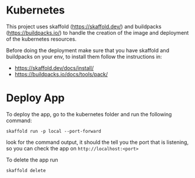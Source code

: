 # Kubernetes

This project uses skaffold (https://skaffold.dev/) and buildpacks (https://buildpacks.io/)
to handle the creation of the image and deployment of the kubernetes resources.

Before doing the deployment make sure that you have skaffold and buildpacks on your env, to install them
follow the instructions in:

 - https://skaffold.dev/docs/install/
 - https://buildpacks.io/docs/tools/pack/

# Deploy App

To deploy the app, go to the kubernetes folder and run the following command:

```
skaffold run -p local --port-forward
```

look for the command output, it should the tell you the port that is listening, so you can check the
app on `http://localhost:<port>`

To delete the app run

```
skaffold delete
```